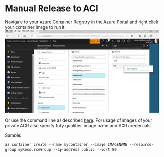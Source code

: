 # Manual Release to ACI

Navigate to your Azure Container Registry in the Azure Portal and right click your container Image to run it.
![Run on ACI](images/manualRunOnAci.jpg)

Or use the command line as described [here](). 
For usage of images of your private ACR also specify 
fully qualified image name and ACR credentials.
 
Sample: 
```
az container create --name mycontainer --image IMAGENAME --resource-group myResourceGroup --ip-address public --port 80
```
